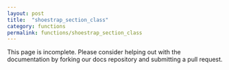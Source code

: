 ```yaml
---
layout: post
title:  "shoestrap_section_class"
category: functions
permalink: functions/shoestrap_section_class
---
```


This page is incomplete. Please consider helping out with the documentation by forking our docs repository and submitting a pull request.
